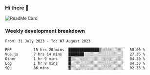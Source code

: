 ### Hi there 👋

<!--
**itzcy/itzcy** is a ✨ _special_ ✨ repository because its `README.md` (this file) appears on your GitHub profile.

Here are some ideas to get you started:

- 🔭 I’m currently working on ...
- 🌱 I’m currently learning ...
- 👯 I’m looking to collaborate on ...
- 🤔 I’m looking for help with ...
- 💬 Ask me about ...
- 📫 How to reach me: ...
- 😄 Pronouns: ...
- ⚡ Fun fact: ...
-->
![ReadMe Card](https://github-readme-stats.vercel.app/api?username=itzcy&show_icons=true&title_color=2d3198&icon_color=797cb8&text_color=24292e&bg_color=f6f8fa)

### Weekly development breakdown
<!--START_SECTION:waka-->

```txt
From: 31 July 2023 - To: 07 August 2023

PHP          15 hrs 20 mins  ██████████████▒░░░░░░░░░░   58.00 %
Vue.js       7 hrs 14 mins   ███████░░░░░░░░░░░░░░░░░░   27.36 %
Other        1 hr 9 mins     █░░░░░░░░░░░░░░░░░░░░░░░░   04.39 %
Log          1 hr 8 mins     █░░░░░░░░░░░░░░░░░░░░░░░░   04.30 %
SQL          36 mins         ▓░░░░░░░░░░░░░░░░░░░░░░░░   02.33 %
```

<!--END_SECTION:waka-->
